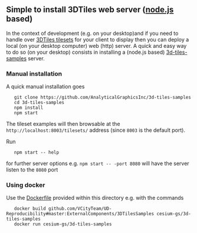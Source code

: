 ## Simple to install 3DTiles web server ([node.js](https://nodejs.org/en/) based) 

In the context of development (e.g. on your desktop)and if you need to handle over [3DTiles tilesets](https://github.com/AnalyticalGraphicsInc/3d-tiles) for your client to display then you can deploy a local (on your desktop computer) web (http) server. A quick and easy way to do so (on your desktop) consists in installing a (node.js based) [3d-tiles-samples](https://github.com/AnalyticalGraphicsInc/3d-tiles-samples) server.

### Manual installation
A quick manual installation goes
```
   git clone https://github.com/AnalyticalGraphicsInc/3d-tiles-samples
   cd 3d-tiles-samples
   npm install
   npm start
```
The tileset examples will then browsable at the `http://localhost:8003/tilesets/` 
address (since `8003` is the default port).

Run
```
   npm start -- help
```
for further server options e.g. `npm start -- -port 8080` will have the server
listen to the `8080` port

### Using docker
Use the [Dockerfile](Dockerfile) provided within this directory e.g. with
the commands
```
   docker build github.com/VCityTeam/UD-Reproducibility#master:ExternalComponents/3DTilesSamples cesium-gs/3d-tiles-samples
   docker run cesium-gs/3d-tiles-samples
```


